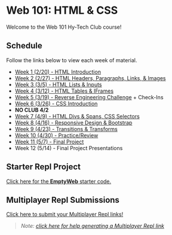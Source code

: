 # Web 101: HTML & CSS
Welcome to the Web 101 Hy-Tech Club course!

## Schedule
Follow the links below to view each week of material.

- [Week 1 (2/20) - HTML Introduction](Week01/StudentDesc.md)
- [Week 2 (2/27) - HTML Headers, Paragraphs, Links, & Images](Week02/StudentDesc.md)
- [Week 3 (3/5) - HTML Lists & Inputs](Week03/StudentDesc.md)
- [Week 4 (3/12) - HTML Tables & IFrames](Week04/StudentDesc.md)
- [Week 5 (3/19) - Reverse Engineering Challenge](Week05/StudentDesc.md) + Check-Ins
- [Week 6 (3/26) - CSS Introduction](Week06/StudentDesc.md)
- **NO CLUB 4/2**
- [Week 7 (4/9) - HTML Divs & Spans, CSS Selectors](Week07/StudentDesc.md)
- [Week 8 (4/16) - Responsive Design & Bootstrap](Week08/StudentDesc.md)
- [Week 9 (4/23) - Transitions & Transforms](Week09/StudentDesc.md)
- [Week 10 (4/30) - Practice/Review](Week10/StudentDesc.md)
- [Week 11 (5/7) - Final Project](Week11/StudentDesc.md)
- Week 12 (5/14) - Final Project Presentations

## Starter Repl Project
[Click here for the **EmptyWeb** starter code.](https://replit.com/@HylandOutreach/EmptyWeb)

## Multiplayer Repl Submissions
[Click here to submit your Multiplayer Repl links!](https://forms.office.com/r/AJycej6N7C)

> _Note: [click here for help generating a Multiplayer Repl link](https://hylandtechclub.com/MultiplayerLink)_
